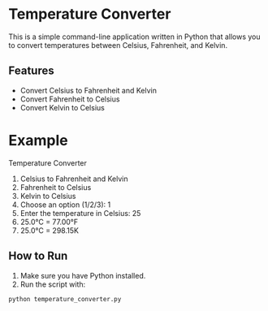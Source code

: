 # Temperature Converter 

This is a simple command-line application written in Python that allows you to convert temperatures between Celsius, Fahrenheit, and Kelvin.

## Features
- Convert Celsius to Fahrenheit and Kelvin
- Convert Fahrenheit to Celsius
- Convert Kelvin to Celsius

# Example

Temperature Converter
1. Celsius to Fahrenheit and Kelvin
2. Fahrenheit to Celsius
3. Kelvin to Celsius
4. Choose an option (1/2/3): 1
5. Enter the temperature in Celsius: 25
6. 25.0°C = 77.00°F
7. 25.0°C = 298.15K

## How to Run

1. Make sure you have Python installed.
2. Run the script with:
   
```bash
python temperature_converter.py
